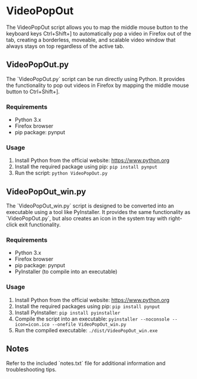  <h1>VideoPopOut</h1>

  <p>The VideoPopOut script allows you to map the middle mouse button to the keyboard keys Ctrl+Shift+] to automatically pop a video in Firefox out of the tab, creating a borderless, moveable, and scalable video window that always stays on top regardless of the active tab.</p>

  <h2>VideoPopOut.py</h2>
  <p>The `VideoPopOut.py` script can be run directly using Python. It provides the functionality to pop out videos in Firefox by mapping the middle mouse button to Ctrl+Shift+].</p>

  <h3>Requirements</h3>
  <ul>
    <li>Python 3.x</li>
    <li>Firefox browser</li>
    <li>pip package: pynput</li>
  </ul>

  <h3>Usage</h3>
  <ol>
    <li>Install Python from the official website: <a href="https://www.python.org">https://www.python.org</a></li>
    <li>Install the required package using pip: <code>pip install pynput</code></li>
    <li>Run the script: <code>python VideoPopOut.py</code></li>
  </ol>

  <h2>VideoPopOut_win.py</h2>
  <p>The `VideoPopOut_win.py` script is designed to be converted into an executable using a tool like PyInstaller. It provides the same functionality as `VideoPopOut.py`, but also creates an icon in the system tray with right-click exit functionality.</p>

  <h3>Requirements</h3>
  <ul>
    <li>Python 3.x</li>
    <li>Firefox browser</li>
    <li>pip package: pynput</li>
    <li>PyInstaller (to compile into an executable)</li>
  </ul>

  <h3>Usage</h3>
  <ol>
    <li>Install Python from the official website: <a href="https://www.python.org">https://www.python.org</a></li>
    <li>Install the required packages using pip: <code>pip install pynput</code></li>
    <li>Install PyInstaller: <code>pip install pyinstaller</code></li>
    <li>Compile the script into an executable: <code>pyinstaller --noconsole --icon=icon.ico --onefile VideoPopOut_win.py</code></li>
    <li>Run the compiled executable: <code>./dist/VideoPopOut_win.exe</code></li>
  </ol>

  <h2>Notes</h2>
  <p>Refer to the included `notes.txt` file for additional information and troubleshooting tips.</p>